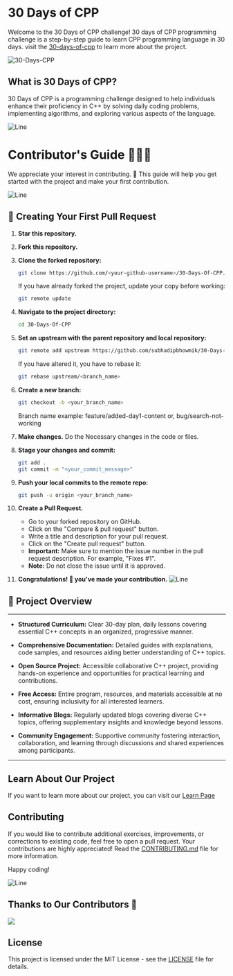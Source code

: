 # 30 Days of CPP

Welcome to the 30 Days of CPP challenge! 30 days of CPP programming challenge is a step-by-step guide to learn CPP programming language in 30 days. visit the [30-days-of-cpp](https://subhadipbhowmik.github.io/30-Days-Of-CPP/) to learn more about the project.

![30-Days-CPP](./static/img/30-days-cpp.png)

## What is 30 Days of CPP?

30 Days of CPP is a programming challenge designed to help individuals enhance their proficiency in C++ by solving daily coding problems, implementing algorithms, and exploring various aspects of the language.

![Line](https://user-images.githubusercontent.com/85225156/171937799-8fc9e255-9889-4642-9c92-6df85fb86e82.gif)

# Contributor's Guide 🧑🏻‍💻
We appreciate your interest in contributing. 💐 This guide will help you get started with the project and make your first contribution.

![Line](https://user-images.githubusercontent.com/85225156/171937799-8fc9e255-9889-4642-9c92-6df85fb86e82.gif)

## 🌟 Creating Your First Pull Request

1. **Star this repository.**
2. **Fork this repository.**
3. **Clone the forked repository:**
    ```bash
    git clone https://github.com/<your-github-username>/30-Days-Of-CPP.git
    ```
    If you have already forked the project, update your copy before working:
    ```bash
    git remote update
    ```
4. **Navigate to the project directory:**
    ```bash
    cd 30-Days-Of-CPP
    ```
5. **Set an upstream with the parent repository and local repository:**
    ```bash
    git remote add upstream https://github.com/subhadipbhowmik/30-Days-Of-CPP.git
    ```
    If you have altered it, you have to rebase it:
    ```bash
    git rebase upstream/<branch_name>
    ```
6. **Create a new branch:**
    ```bash
    git checkout -b <your_branch_name>
    ```
    Branch name example: 
    feature/added-day1-content
    or,
    bug/search-not-working
7. **Make changes.**
    Do the Necessary changes in the code or files.

8. **Stage your changes and commit:**
    ```bash
    git add .
    git commit -m "<your_commit_message>"
    ```
9. **Push your local commits to the remote repo:**
    ```bash
    git push -u origin <your_branch_name>
    ```
10. **Create a Pull Request.**
    - Go to your forked repository on GitHub.
    - Click on the "Compare & pull request" button.
    - Write a title and description for your pull request.
    - Click on the "Create pull request" button.
    - **Important:** Make sure to mention the issue number in the pull request description. For example, "Fixes #1".
    - **Note:** Do not close the issue until it is approved.

11. **Congratulations! 🎉 you've made your contribution.**
![Line](https://user-images.githubusercontent.com/85225156/171937799-8fc9e255-9889-4642-9c92-6df85fb86e82.gif)

## 📝 Project Overview
---

- **Structured Curriculum:**
  Clear 30-day plan, daily lessons covering essential C++ concepts in an organized, progressive manner.

- **Comprehensive Documentation:**
  Detailed guides with explanations, code samples, and resources aiding better understanding of C++ topics.

- **Open Source Project:**
  Accessible collaborative C++ project, providing hands-on experience and opportunities for practical learning and contributions.

- **Free Access:**
  Entire program, resources, and materials accessible at no cost, ensuring inclusivity for all interested learners.

- **Informative Blogs:**
  Regularly updated blogs covering diverse C++ topics, offering supplementary insights and knowledge beyond lessons.

- **Community Engagement:**
  Supportive community fostering interaction, collaboration, and learning through discussions and shared experiences among participants.

---

## Learn About Our Project

If you want to learn more about our project, you can visit our [Learn Page](Learn.md)

## Contributing

If you would like to contribute additional exercises, improvements, or corrections to existing code, feel free to open a pull request. Your contributions are highly appreciated! Read the [CONTRIBUTING.md](CONTRIBUTING.md) file for more information.

Happy coding!

![Line](https://user-images.githubusercontent.com/85225156/171937799-8fc9e255-9889-4642-9c92-6df85fb86e82.gif)

## Thanks to Our Contributors 🌟

<a href = "https://github.com/subhadipbhowmik/30-Days-Of-CPP/graphs/contributors">
<img src = "https://contrib.rocks/image?repo=subhadipbhowmik/30-Days-Of-CPP"/>
</a>

## License

This project is licensed under the MIT License - see the [LICENSE](LICENSE) file for details.
